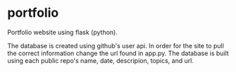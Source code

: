 # portfolio
Portfolio website using flask (python).

The database is created using github's user api. In order for the site to pull the correct information change the url found in app.py. The database is built using each public repo's name, date, descripion, topics, and url. 
